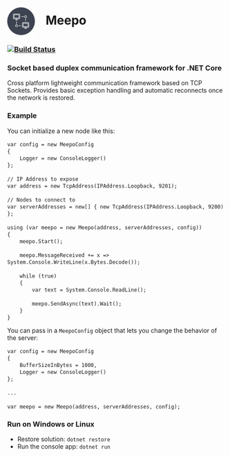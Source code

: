 #  <div> <img style="vertical-align:middle" src="./Assets/icon64.png"><span style="margin-left: 25px;">Meepo</span></div>

### [![Build Status](https://travis-ci.org/GowenGit/Meepo.svg?branch=master)](https://travis-ci.org/GowenGit/Meepo)

### Socket based duplex communication framework for .NET Core

Cross platform lightweight communication framework based on TCP Sockets. Provides basic
exception handling and automatic reconnects once the network is restored.

### Example

You can initialize a new node like this:

```
var config = new MeepoConfig
{
    Logger = new ConsoleLogger()
};

// IP Address to expose
var address = new TcpAddress(IPAddress.Loopback, 9201);

// Nodes to connect to
var serverAddresses = new[] { new TcpAddress(IPAddress.Loopback, 9200) };

using (var meepo = new Meepo(address, serverAddresses, config))
{
    meepo.Start();

    meepo.MessageReceived += x => System.Console.WriteLine(x.Bytes.Decode());

    while (true)
    {
        var text = System.Console.ReadLine();

        meepo.SendAsync(text).Wait();
    }
}
```

You can pass in a `MeepoConfig` object that lets you change the behavior of the server:

```
var config = new MeepoConfig
{
    BufferSizeInBytes = 1000,
    Logger = new ConsoleLogger()
};

...

var meepo = new Meepo(address, serverAddresses, config);
```

### Run on Windows or Linux

* Restore solution: `dotnet restore`
* Run the console app: `dotnet run`